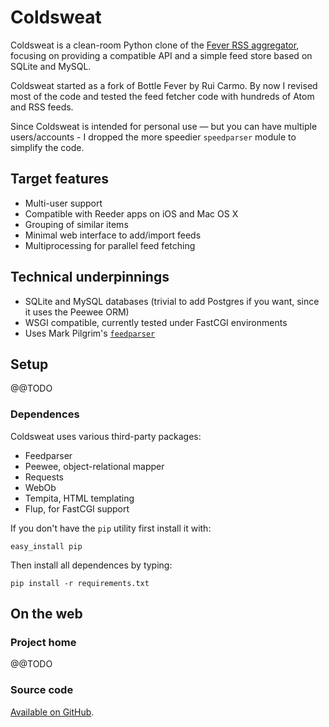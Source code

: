 # Coldsweat

Coldsweat is a clean-room Python clone of the [Fever RSS aggregator][f], focusing on providing a compatible API and a simple feed store based on SQLite and MySQL.

Coldsweat started as a fork of Bottle Fever by Rui Carmo. By now I revised most of the code and tested the feed fetcher code with hundreds of Atom and RSS feeds. 

Since Coldsweat is intended for personal use — but you can have multiple users/accounts - I dropped the more speedier `speedparser` module to simplify the code.


## Target features

* Multi-user support
* Compatible with Reeder apps on iOS and Mac OS X
* Grouping of similar items
* Minimal web interface to add/import feeds
* Multiprocessing for parallel feed fetching

## Technical underpinnings

* SQLite and MySQL databases (trivial to add Postgres if you want, since it uses the Peewee ORM)
* WSGI compatible, currently tested under FastCGI environments
* Uses Mark Pilgrim's [`feedparser`][fp]


## Setup

@@TODO

### Dependences

Coldsweat uses various third-party packages:

* Feedparser
* Peewee, object-relational mapper 
* Requests
* WebOb
* Tempita, HTML templating
* Flup, for FastCGI support

If you don't have the `pip` utility first install it with:

    easy_install pip

Then install all dependences by typing:

    pip install -r requirements.txt


## On the web 

### Project home

@@TODO

### Source code

[Available on GitHub][s].



[p]: https://github.com/coleifer/peewee
[fp]: https://pypi.python.org/pypi/feedparser/
[f]: http://www.feedafever.com/
[s]: https://github.com/passiomatic/coldsweat